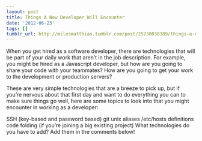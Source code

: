```yaml
---
layout: post
title: Things A New Developer Will Encounter
date: '2012-06-23'
tags: []
tumblr_url: http://milesmatthias.tumblr.com/post/25738038389/things-a-new-developer-will-encounter
---
```

When you get hired as a software developer, there are technologies that will be part of your daily work that aren’t in the job description. For example, you might be hired as a Javascript developer, but how are you going to share your code with your teammates? How are you going to get your work to the development or production servers?

These are very simple technologies that are a breeze to pick up, but if you’re nervous about that first day and want to do everything you can to make sure things go well, here are some topics to look into that you might encounter in working as a developer:

SSH (key-based and password based)
git
unix aliases
/etc/hosts definitions
code folding (if you’re joining a big existing project)
What technologies do you have to add? Add them in the comments below!
